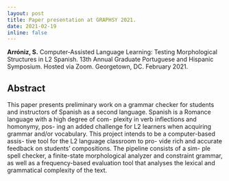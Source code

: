```yaml
---
layout: post
title: Paper presentation at GRAPHSY 2021.
date: 2021-02-19
inline: false
---
```


**Arróniz, S.** Computer-Assisted Language Learning: Testing Morphological Structures in L2 Spanish. 13th Annual Graduate Portuguese and Hispanic Symposium. Hosted via Zoom. Georgetown, DC. February 2021.

## Abstract

This paper presents preliminary work on a grammar checker for students and instructors of Spanish as a second language. Spanish is a Romance language with a high degree of com- plexity in verb inflections and homonymy, pos- ing an added challenge for L2 learners when acquiring grammar and/or vocabulary. This project intends to be a computer-based assis- tive tool for the L2 language classroom to pro- vide rich and accurate feedback on students’ compositions. The pipeline consists of a sim- ple spell checker, a finite-state morphological analyzer and constraint grammar, as well as a frequency-based evaluation tool that analyses the lexical and grammatical complexity of the text.
